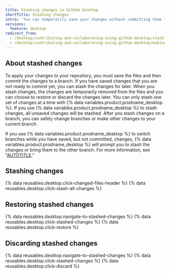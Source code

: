```yaml
---
title: Stashing changes in GitHub Desktop
shortTitle: Stashing changes
intro: 'You can temporarily save your changes without committing them to a branch by stashing the changes in {% data variables.product.prodname_desktop %}.'
versions:
  feature: desktop
redirect_from:
  - /desktop/contributing-and-collaborating-using-github-desktop/stashing-changes
  - /desktop/contributing-and-collaborating-using-github-desktop/making-changes-in-a-branch/stashing-changes
---
```

## About stashed changes

To apply your changes to your repository, you must save the files and then commit the changes to a branch. If you have saved changes that you are not ready to commit yet, you can stash the changes for later. When you stash changes, the changes are temporarily removed from the files and you can choose to restore or discard the changes later. You can only stash one set of changes at a time with {% data variables.product.prodname_desktop %}. If you use {% data variables.product.prodname_desktop %} to stash changes, all unsaved changes will be stashed. After you stash changes on a branch, you can safely change branches or make other changes to your current branch.

If you use {% data variables.product.prodname_desktop %} to switch branches while you have saved, but not committed, changes, {% data variables.product.prodname_desktop %} will prompt you to stash the changes or bring them to the other branch. For more information, see "[AUTOTITLE](/desktop/contributing-and-collaborating-using-github-desktop/making-changes-in-a-branch/managing-branches-in-github-desktop#switching-between-branches)."

## Stashing changes

{% data reusables.desktop.click-changed-files-header %}
{% data reusables.desktop.click-stash-all-changes %}

## Restoring stashed changes

{% data reusables.desktop.navigate-to-stashed-changes %}
{% data reusables.desktop.click-stashed-changes %}
{% data reusables.desktop.click-restore %}

## Discarding stashed changes

{% data reusables.desktop.navigate-to-stashed-changes %}
{% data reusables.desktop.click-stashed-changes %}
{% data reusables.desktop.click-discard %}
